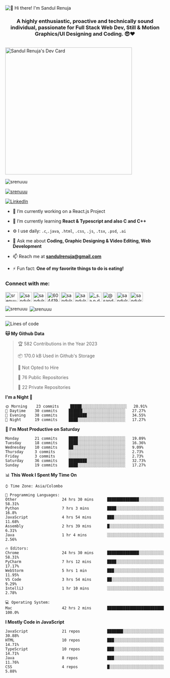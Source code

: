 <img src="https://user-images.githubusercontent.com/49369577/97047278-562d0200-1596-11eb-8a4f-656b2acf2b6a.gif" alt="👋 Hi there! I'm Sandul Renuja" title="👋 Hi there! I'm Sandul Renuja"/>
<h3 align="center">A highly enthusiastic, proactive and technically sound individual, passionate for Full Stack Web Dev, Still & Motion Graphics/UI Designing and Coding. 😎❤</h3>
<br>
<a href="https://app.daily.dev/sandulr"><img src="https://api.daily.dev/devcards/0ac820e4d7bf4fb8a52823b51c67f13e.png?r=0uy" width="400" alt="Sandul Renuja's Dev Card"/></a>
<br>
<p align="left"> <img src="https://komarev.com/ghpvc/?username=srenuuu&label=Profile%20views&color=43cc11&style=flat" alt="srenuuu" /> </p>

<p align="left"> <a href="https://github.com/ryo-ma/github-profile-trophy"><img src="https://github-profile-trophy.vercel.app/?username=srenuuu&title=Commit,PullRequest,Repository" alt="srenuuu" /></a> </p>

<p align="left">
   <a href="https://linkedin.com/in/sandulr/" target="_blank">
      <img src="https://img.shields.io/badge/-Sandul Renuja-blue?style=for-the-badge&logo=Linkedin" alt="LinkedIn">
   </a>
</p>

- 🔭 I’m currently working on a React.js Project
- 🌱 I’m currently learning **React & Typescript and also C and C++**
- ⚙️ I use daily: `.c`,`.java`, `.html`, `.css`, `.js`, `.tsx`, `.psd`, `.ai`
- 💬 Ask me about **Coding, Graphic Designing & Video Editing, Web Development**
- 📫 Reach me at **sandulrenuja@gmail.com**

- ⚡ Fun fact: **One of my favorite things to do is eating!**

<h3 align="left">Connect with me:</h3>
<p align="left">
<a href="https://dev.to/srenuuu" target="blank"><img align="center" src="https://cdn.jsdelivr.net/npm/simple-icons@3.0.1/icons/dev-dot-to.svg" alt="srenuuu" height="30" width="40" /></a>
<a href="https://twitter.com/sandulr" target="blank"><img align="center" src="https://cdn.jsdelivr.net/npm/simple-icons@3.0.1/icons/twitter.svg" alt="sandulr" height="30" width="40" /></a>
<a href="https://linkedin.com/in/sandulr" target="blank"><img align="center" src="https://cdn.jsdelivr.net/npm/simple-icons@3.0.1/icons/linkedin.svg" alt="sandulr" height="30" width="40" /></a>
<a href="https://stackoverflow.com/users/6044198" target="blank"><img align="center" src="https://cdn.jsdelivr.net/npm/simple-icons@3.0.1/icons/stackoverflow.svg" alt="6044198" height="30" width="40" /></a>
<a href="https://kaggle.com/sandulrenuja" target="blank"><img align="center" src="https://cdn.jsdelivr.net/npm/simple-icons@3.0.1/icons/kaggle.svg" alt="sandulrenuja" height="30" width="40" /></a>
<a href="https://fb.com/sandulrenuja" target="blank"><img align="center" src="https://cdn.jsdelivr.net/npm/simple-icons@3.0.1/icons/facebook.svg" alt="sandulrenuja" height="30" width="40" /></a>
<a href="https://instagram.com/_s.a.n.d.u.l_" target="blank"><img align="center" src="https://cdn.jsdelivr.net/npm/simple-icons@3.0.1/icons/instagram.svg" alt="_s.a.n.d.u.l_" height="30" width="40" /></a>
<a href="https://medium.com/@sandulrenuja" target="blank"><img align="center" src="https://cdn.jsdelivr.net/npm/simple-icons@3.0.1/icons/medium.svg" alt="@sandulrenuja" height="30" width="40" /></a>
<a href="https://www.codechef.com/users/sandulr" target="blank"><img align="center" src="https://cdn.jsdelivr.net/npm/simple-icons@3.1.0/icons/codechef.svg" alt="sandulr" height="30" width="40" /></a>
<a href="https://www.hackerrank.com/sandulrenuja" target="blank"><img align="center" src="https://cdn.jsdelivr.net/npm/simple-icons@3.0.1/icons/hackerrank.svg" alt="sandulrenuja" height="30" width="40" /></a>
</p>


<p><img align="left" src="https://github-readme-stats.vercel.app/api/top-langs?username=srenuuu&show_icons=true&locale=en&layout=compact" alt="srenuuu" /></p>

<p>&nbsp;<img align="center" src="https://github-readme-stats.vercel.app/api?username=srenuuu&show_icons=true&locale=en" alt="srenuuu" /></p>

<hr>

<!--START_SECTION:waka-->
![Lines of code](https://img.shields.io/badge/From%20Hello%20World%20I%27ve%20Written-0%20lines%20of%20code-blue)

**🐱 My Github Data** 

> 🏆 582 Contributions in the Year 2023
 > 
> 📦 170.0 kB Used in Github's Storage 
 > 
> 🚫 Not Opted to Hire
 > 
> 📜 76 Public Repositories
 > 
> 🔑 22 Private Repositories 

**I'm a Night 🦉** 

```text
🌞 Morning    23 commits     █████░░░░░░░░░░░░░░░░░░░░   20.91% 
🌆 Daytime    30 commits     ██████░░░░░░░░░░░░░░░░░░░   27.27% 
🌃 Evening    38 commits     ████████░░░░░░░░░░░░░░░░░   34.55% 
🌙 Night      19 commits     ████░░░░░░░░░░░░░░░░░░░░░   17.27%

```
📅 **I'm Most Productive on Saturday** 

```text
Monday       21 commits     ████░░░░░░░░░░░░░░░░░░░░░   19.09% 
Tuesday      18 commits     ████░░░░░░░░░░░░░░░░░░░░░   16.36% 
Wednesday    10 commits     ██░░░░░░░░░░░░░░░░░░░░░░░   9.09% 
Thursday     3 commits      ░░░░░░░░░░░░░░░░░░░░░░░░░   2.73% 
Friday       3 commits      ░░░░░░░░░░░░░░░░░░░░░░░░░   2.73% 
Saturday     36 commits     ████████░░░░░░░░░░░░░░░░░   32.73% 
Sunday       19 commits     ████░░░░░░░░░░░░░░░░░░░░░   17.27%

```


📊 **This Week I Spent My Time On** 

```text
⌚︎ Time Zone: Asia/Colombo

💬 Programming Languages: 
Other                    24 hrs 30 mins      ██████████████░░░░░░░░░░░   58.31% 
Python                   7 hrs 3 mins        ████░░░░░░░░░░░░░░░░░░░░░   16.8% 
JavaScript               4 hrs 54 mins       ███░░░░░░░░░░░░░░░░░░░░░░   11.68% 
Assembly                 2 hrs 39 mins       █░░░░░░░░░░░░░░░░░░░░░░░░   6.31% 
Java                     1 hr 4 mins         ░░░░░░░░░░░░░░░░░░░░░░░░░   2.56%

🔥 Editors: 
Chrome                   24 hrs 30 mins      ██████████████░░░░░░░░░░░   58.31% 
PyCharm                  7 hrs 12 mins       ████░░░░░░░░░░░░░░░░░░░░░   17.17% 
WebStorm                 5 hrs 1 min         ███░░░░░░░░░░░░░░░░░░░░░░   11.95% 
VS Code                  3 hrs 54 mins       ██░░░░░░░░░░░░░░░░░░░░░░░   9.29% 
IntelliJ                 1 hr 10 mins        ░░░░░░░░░░░░░░░░░░░░░░░░░   2.78%

💻 Operating System: 
Mac                      42 hrs 2 mins       █████████████████████████   100.0%

```

**I Mostly Code in JavaScript** 

```text
JavaScript               21 repos            ███████░░░░░░░░░░░░░░░░░░   30.88% 
HTML                     10 repos            ███░░░░░░░░░░░░░░░░░░░░░░   14.71% 
TypeScript               10 repos            ███░░░░░░░░░░░░░░░░░░░░░░   14.71% 
Java                     8 repos             ███░░░░░░░░░░░░░░░░░░░░░░   11.76% 
CSS                      4 repos             █░░░░░░░░░░░░░░░░░░░░░░░░   5.88%

```



<!--END_SECTION:waka-->
